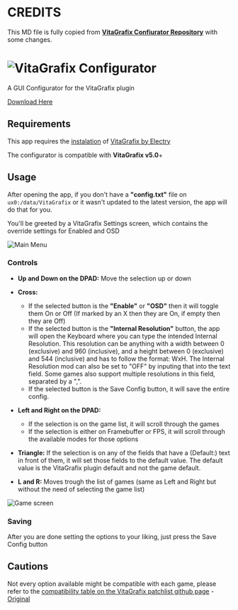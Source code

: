 # **CREDITS**

This MD file is fully copied from **[VitaGrafix Confiurator Repository](https://github.com/Kirezar/VitaGrafixConfigurator)** with some changes.

# ![VitaGrafix Configurator](https://i.imgur.com/hIdE4yQ.png)
A GUI Configurator for the VitaGrafix plugin

[Download Here](https://github.com/ZHassanQ/Vita-CFW-Guide/releases/download/PRX/VitaGrafix.suprx)

## Requirements

This app requires the [instalation](https://github.com/ZHassanQ/Vita-CFW-Guide/blob/main/Plugins.md#-3-vitagrafix) of [VitaGrafix by Electry](https://github.com/Electry/VitaGrafix)

The configurator is compatible with **VitaGrafix v5.0**+

## Usage

After opening the app, if you don't have a **"config.txt"** file on `ux0:/data/VitaGrafix` or it wasn't updated to the latest version, the app will do that for you.

You'll be greeted by a VitaGrafix Settings screen, which contains the override settings for Enabled and OSD

![Main Menu](https://i.imgur.com/B9W4YxB.png)

### Controls

* **Up and Down on the DPAD:** Move the selection up or down

* **Cross:**
  * If the selected button is the **"Enable"** or **"OSD"** then it will toggle them On or Off (If marked by an X then they are On, if empty then they are Off)
  * If the selected button is the **"Internal Resolution"** button, the app will open the Keyboard where you can type the intended Internal Resolution. This resolution can be anything with a width between 0 (exclusive) and 960 (inclusive), and a height between 0 (exclusive) and 544 (inclusive) and has to follow the format: WxH. The Internal Resolution mod can also be set to "OFF" by inputing that into the text field. Some games also support multiple resolutions in this field, separated by a ",".
  * If the selected button is the Save Config button, it will save the entire config.

* **Left and Right on the DPAD:**
  * If the selection is on the game list, it will scroll through the games
  * If the selection is either on Framebuffer or FPS, it will scroll through the available modes for those options
  
 * **Triangle:** If the selection is on any of the fields that have a (Default:) text in front of them, it will set those fields to the default value. The default value is the VitaGrafix plugin default and not the game default.
 
 * **L and R:** Moves trough the list of games (same as Left and Right but without the need of selecting the game list)
 
 ![Game screen](https://i.imgur.com/Xxgx0Ws.png)
 
 ### Saving
 
 After you are done setting the options to your liking, just press the Save Config button
 
 ## Cautions
 
 Not every option available might be compatible with each game, please refer to the [compatibility table on the VitaGrafix patchlist github page](https://github.com/ZHassanQ/Vita-CFW-Guide/blob/main/VitaGrafix-Patches.md) - [Original](https://github.com/Electry/VitaGrafixPatchlist#supported-games)
